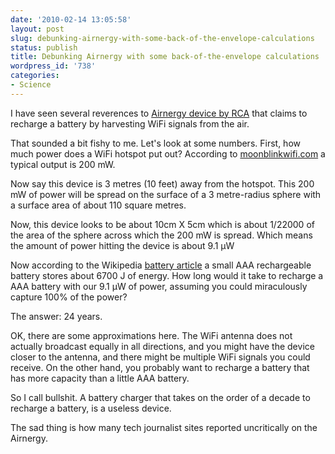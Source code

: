 ```yaml
---
date: '2010-02-14 13:05:58'
layout: post
slug: debunking-airnergy-with-some-back-of-the-envelope-calculations
status: publish
title: Debunking Airnergy with some back-of-the-envelope calculations
wordpress_id: '738'
categories:
- Science
---
```


I have seen several reverences to [Airnergy device by RCA](http://www.engadget.com/2010/01/09/airnergy-wifi-power-system-gives-rca-a-reason-to-exist-video/) that claims to recharge a battery by harvesting WiFi signals from the air.

That sounded a bit fishy to me.  Let's look at some numbers.  First, how much power does a WiFi hotspot put out? According to [moonblinkwifi.com](http://www.moonblinkwifi.com/dbm_to_watt_conversion.cfm) a typical output is 200 mW.

Now say this device is 3 metres (10 feet) away from the hotspot.  This 200 mW of power will be spread on the surface of a 3 metre-radius sphere with a surface area of about 110 square metres.

Now, this device looks to be about 10cm X 5cm which is about 1/22000 of the area of the sphere across which the 200 mW is spread.  Which means the amount of power hitting the device is about 9.1 μW

Now according to the Wikipedia [battery article](http://en.wikipedia.org/wiki/Battery_%28electricity%29#Battery_capacity_and_discharging) a small AAA rechargeable battery stores about 6700 J of energy.  How long would it take to recharge a AAA battery with our 9.1 μW of power, assuming you could miraculously capture 100% of the power?

The answer: 24 years.

OK, there are some approximations here.  The WiFi antenna does not actually broadcast equally in all directions, and you might have the device closer to the antenna, and there might be multiple WiFi signals you could receive.  On the other hand, you probably want to recharge a battery that has more capacity than a little AAA battery.

So I call bullshit.  A battery charger that takes on the order of a decade to recharge a battery, is a useless device.

The sad thing is how many tech journalist sites reported uncritically on the Airnergy.
